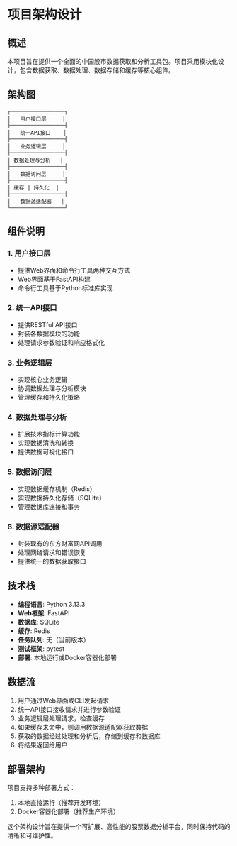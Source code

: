 # 项目架构设计

## 概述

本项目旨在提供一个全面的中国股市数据获取和分析工具包。项目采用模块化设计，包含数据获取、数据处理、数据存储和缓存等核心组件。

## 架构图

```text
┌─────────────────┐
│   用户接口层     │
├─────────────────┤
│   统一API接口    │
├─────────────────┤
│   业务逻辑层     │
├─────────────────┤
│ 数据处理与分析   │
├─────────────────┤
│   数据访问层     │
├─────────────────┤
│ 缓存 | 持久化  │
├─────────────────┤
│   数据源适配器   │
└─────────────────┘
```

## 组件说明

### 1. 用户接口层
- 提供Web界面和命令行工具两种交互方式
- Web界面基于FastAPI构建
- 命令行工具基于Python标准库实现

### 2. 统一API接口
- 提供RESTful API接口
- 封装各数据模块的功能
- 处理请求参数验证和响应格式化

### 3. 业务逻辑层
- 实现核心业务逻辑
- 协调数据处理与分析模块
- 管理缓存和持久化策略

### 4. 数据处理与分析
- 扩展技术指标计算功能
- 实现数据清洗和转换
- 提供数据可视化接口

### 5. 数据访问层
- 实现数据缓存机制（Redis）
- 实现数据持久化存储（SQLite）
- 管理数据库连接和事务

### 6. 数据源适配器
- 封装现有的东方财富网API调用
- 处理网络请求和错误恢复
- 提供统一的数据获取接口

## 技术栈

- **编程语言**: Python 3.13.3
- **Web框架**: FastAPI
- **数据库**: SQLite
- **缓存**: Redis
- **任务队列**: 无（当前版本）
- **测试框架**: pytest
- **部署**: 本地运行或Docker容器化部署

## 数据流

1. 用户通过Web界面或CLI发起请求
2. 统一API接口接收请求并进行参数验证
3. 业务逻辑层处理请求，检查缓存
4. 如果缓存未命中，则调用数据源适配器获取数据
5. 获取的数据经过处理和分析后，存储到缓存和数据库
6. 将结果返回给用户

## 部署架构

项目支持多种部署方式：
1. 本地直接运行（推荐开发环境）
2. Docker容器化部署（推荐生产环境）

这个架构设计旨在提供一个可扩展、高性能的股票数据分析平台，同时保持代码的清晰和可维护性。